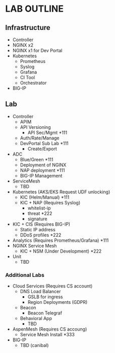 # LAB OUTLINE

## Infrastructure
  - Controller 
  - NGINX x2 
  - NGINX x1 for Dev Portal 
  - Kubernetes 
    - Prometheus 
    - Syslog 
    - Grafana 
    - CI Tool 
    - Orchestrator 
  - BIG-IP

## Lab
  - Controller 
    - APIM 
    - API Versioning 
      - API Sec/Mgmt *111 
    - Auth/Rate/Manage 
    - DevPortal Sub Lab *111 
      - Create/Export 
  - ADC 
    - Blue/Green *111 
    - Deployment of NGINX 
    - NAP deployment *111 
    - BIG-IP Management 
  - ServiceMesh 
    - TBD 
  - Kubernetes (AKS/EKS Request UDF unlocking) 
    - KIC (Helm/Manual) *111 
    - KIC + NAP (Requires Syslog) 
      - whitelist-ip 
      - threat *222 
      - signature 
  - KIC + CIS (Requires BIG-IP) 
    - Static IP address 
    - DDoS profiles *222 
  - Analytics (Requires Prometheus/Grafana) *111 
  - NGINX Service Mesh 
    - KIC + NSM (Under Development) *222 
  - Unit
    - TBD


### Additional Labs
  - Cloud Services (Requires CS account) 
    - DNS Load Balancer 
      - GSLB for ingress 
      - Region Deployments (GDPR) 
    - Beacon 
      - Beacon Telegraf 
    - Behavioral App 
      - TBD
  - AspenMesh (Requires CS accoung) 
    - Service Mesh Install *333 
  - BIG-IP 
    - TBD (canibal)